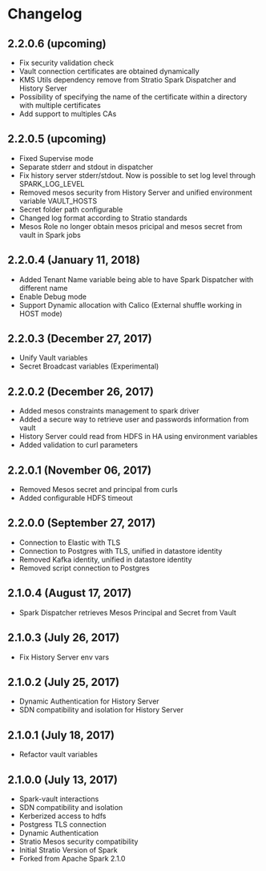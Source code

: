 # Changelog

## 2.2.0.6 (upcoming)

* Fix security validation check
* Vault connection certificates are obtained dynamically
* KMS Utils dependency remove from Stratio Spark Dispatcher and History Server
* Possibility of specifying the name of the certificate within a directory with multiple certificates
* Add support to multiples CAs

## 2.2.0.5 (upcoming)

* Fixed Supervise mode
* Separate stderr and stdout in dispatcher
* Fix history server stderr/stdout. Now is possible to set log level through SPARK_LOG_LEVEL
* Removed mesos security from History Server and unified environment variable VAULT_HOSTS
* Secret folder path configurable
* Changed log format according to Stratio standards
* Mesos Role no longer obtain mesos pricipal and mesos secret from vault in Spark jobs

## 2.2.0.4 (January 11, 2018)

* Added Tenant Name variable being able to have Spark Dispatcher with different name
* Enable Debug mode
* Support Dynamic allocation with Calico (External shuffle working in HOST mode)

## 2.2.0.3 (December 27, 2017)

* Unify Vault variables
* Secret Broadcast variables (Experimental)

## 2.2.0.2 (December 26, 2017)

* Added mesos constraints management to spark driver
* Added a secure way to retrieve user and passwords information from vault
* History Server could read from HDFS in HA using environment variables
* Added validation to curl parameters


## 2.2.0.1 (November 06, 2017)

* Removed Mesos secret and principal from curls
* Added configurable HDFS timeout

## 2.2.0.0 (September 27, 2017)

* Connection to Elastic with TLS
* Connection to Postgres with TLS, unified in datastore identity
* Removed Kafka identity, unified in datastore identity
* Removed script connection to Postgres 

## 2.1.0.4 (August 17, 2017)

* Spark Dispatcher retrieves Mesos Principal and Secret from Vault

## 2.1.0.3 (July 26, 2017)

* Fix History Server env vars


## 2.1.0.2 (July 25, 2017)

* Dynamic Authentication for History Server
* SDN compatibility and isolation for History Server


## 2.1.0.1 (July 18, 2017)

* Refactor vault variables


## 2.1.0.0 (July 13, 2017)

* Spark-vault interactions
* SDN compatibility and isolation
* Kerberized access to hdfs
* Postgress TLS connection
* Dynamic Authentication
* Stratio Mesos security compatibility
* Initial Stratio Version of Spark
* Forked from Apache Spark 2.1.0
